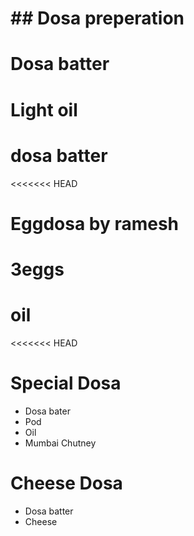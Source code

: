 # ## Dosa preperation

# Dosa batter
# Light oil

# dosa batter
<<<<<<< HEAD
# Eggdosa by ramesh
# 3eggs
# oil

<<<<<<< HEAD
# Special Dosa
* Dosa bater
* Pod
* Oil
* Mumbai Chutney

# Cheese Dosa
* Dosa batter
* Cheese

